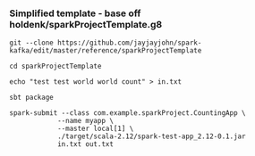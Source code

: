 ### Simplified template - base off holdenk/sparkProjectTemplate.g8

```
git --clone https://github.com/jayjayjohn/spark-kafka/edit/master/reference/sparkProjectTemplate

cd sparkProjectTemplate

echo "test test world world count" > in.txt

sbt package

spark-submit --class com.example.sparkProject.CountingApp \
            --name myapp \
            --master local[1] \
            ./target/scala-2.12/spark-test-app_2.12-0.1.jar 
            in.txt out.txt

```
